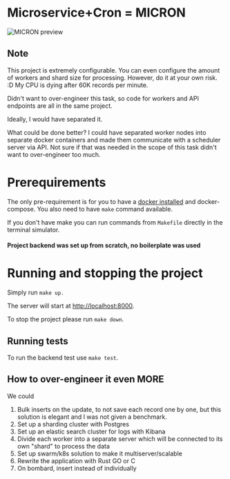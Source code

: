# Microservice+Cron = MICRON

![MICRON preview](<Peek 2024-06-18 20-10.gif>)

## Note

This project is extremely configurable. You can even configure the amount of workers and shard size for processing. However, do it at your own risk. :D My CPU is dying after 60K records per minute.

Didn't want to over-engineer this task, so code for workers and API endpoints are all in the same project.

Ideally, I would have separated it.

What could be done better? I could have separated worker nodes into separate docker containers and made them communicate with a scheduler server via API. Not sure if that was needed in the scope of this task didn't want to over-engineer too much.

# Prerequirements

The only pre-requirement is for you to have a [docker installed](https://docs.docker.com/engine/install/) and docker-compose. You also need to have `make` command available.

If you don't have make you can run commands from `Makefile` directly in the terminal simulator.

#### Project backend was set up from scratch, no boilerplate was used

# Running and stopping the project

Simply run `make up.`

The server will start at [http://localhost:8000](http://localhost:8000).

To stop the project please run `make down`.

## Running tests

To run the backend test use `make test`.

## How to over-engineer it even MORE

We could

1. Bulk inserts on the update, to not save each record one by one, but this solution is elegant and I was not given a benchmark.
2. Set up a sharding cluster with Postgres
3. Set up an elastic search cluster for logs with Kibana
4. Divide each worker into a separate server which will be connected to its own "shard" to process the data
5. Set up swarm/k8s solution to make it multiserver/scalable
6. Rewrite the application with Rust GO or C
7. On bombard, insert instead of individually